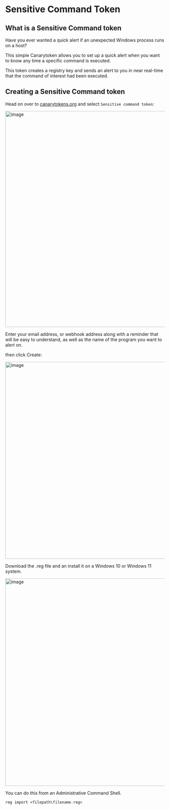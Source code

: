 # Sensitive Command Token

## What is a Sensitive Command token

Have you ever wanted a quick alert if an unexpected Windows process runs on a host?

This simple Canarytoken allows you to set up a quick alert when you want to know any time a specific command is executed.

This token creates a registry key and sends an alert to you in near real-time that the command of interest had been executed.


## Creating a Sensitive Command token

Head on over to [canarytokens.org](https://canarytokens.org/generate) and select `Sensitive command token`:

<img width="683" alt="image" src="https://user-images.githubusercontent.com/110428675/188695846-f0941a65-acc2-4693-8c5b-0e8e2a3d9c06.png">

Enter your email address, or webhook address along with a reminder that will be easy to understand, as well as the name of the program you want to alert on.

then click Create:

<img width="623" alt="image" src="https://user-images.githubusercontent.com/110428675/188696025-b866f09a-29bd-48e8-b4fc-628f7e8ccb2c.png">


Download the .reg file and an install it on a Windows 10 or Windows 11 system. 

<img width="656" alt="image" src="https://user-images.githubusercontent.com/110428675/188696150-1159b2cd-2e10-469f-8099-bfeebb74ce38.png">


You can do this from an Administrative Command Shell.

`reg import <filepath\filename.reg>`
